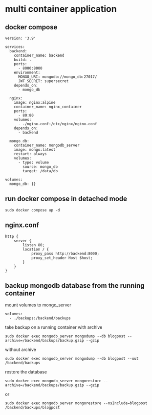 # multi container application

## docker compose

```
version: '3.9'

services:
  backend:
    container_name: backend
    build: .
    ports:
      - 8000:8000
    environment:
      MONGO_URI: mongodb://mongo_db:27017/
      JWT_SECRET: supersecret
    depends_on:
      - mongo_db

  nginx:
    image: nginx:alpine
    container_name: nginx_container
    ports:
      - 80:80
    volumes:
      - ./nginx.conf:/etc/nginx/nginx.conf
    depends_on:
      - backend

  mongo_db:
    container_name: mongodb_server
    image: mongo:latest
    restart: always
    volumes:
      - type: volume
        source: mongo_db
        target: /data/db

volumes:
  mongo_db: {}

```

## run docker compose in detached mode

```
sudo docker compose up -d
```

## nginx.conf
```
http {
    server {
        listen 80;
        location / {
            proxy_pass http://backend:8000;
            proxy_set_header Host $host;
        }
    }
}

```

## backup mongodb database from the running container
mount volumes to mongo_server
```
volumes:
  - ./backups:/backend/backups

```

take backup on a running container with archive
```
sudo docker exec mongodb_server mongodump --db blogpost --archive=/backend/backups/backup.gzip --gzip
```

without archive
```
sudo docker exec mongodb_server mongodump --db blogpost --out /backend/backups 

```


restore the database

```
sudo docker exec mongodb_server mongorestore --archive=/backend/backups/backup.gzip --gzip
```

or
```
sudo docker exec mongodb_server mongorestore --nsInclude=blogpost /backend/backups/blogpost
```


